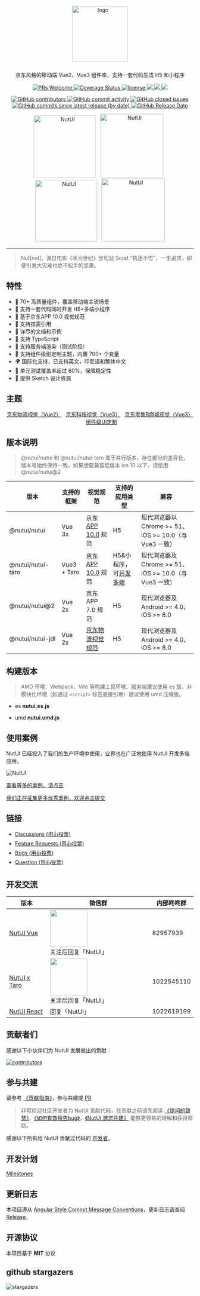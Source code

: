 
<p align="center">
    <img alt="logo" src="https://img11.360buyimg.com/imagetools/jfs/t1/211965/25/7152/22022/61b16785E433119bb/aa41d7a9f7e823f3.png" width="150" style="margin-bottom: 10px;">
</p>

<p align="center">京东风格的移动端 Vue2、Vue3 组件库，支持一套代码生成 H5 和小程序</p>

<p align="center">
    <a href="http://makeapullrequest.com">
    <img src="https://img.shields.io/badge/PRs-welcome-brightgreen.svg?style=flat-square" alt="PRs Welcome">
  </a>
    <a href="https://github.com/jdf2e/nutui">
    <img src="https://coveralls.io/repos/github/jdf2e/nutui/badge.svg?branch=master" alt="Coverage Status" />
    </a>
    <a href="https://github.com/jdf2e/nutui">
    <img src="https://img.shields.io/npm/l/@nutui/nutui.svg" alt="license"/>
    </a>
    <a href="https://www.npmjs.com/package/@nutui/nutui">
    <img src="https://img.shields.io/npm/v/@nutui/nutui.svg?style=flat-square">
    </a>
    <a href="https://www.npmjs.com/package/@nutui/nutui">
    <img src="https://img.shields.io/npm/dt/@nutui/nutui.svg?style=flat-square">
    </a>
    <a href="https://travis-ci.org/jdf2e/nutui">
    <img src="https://img.shields.io/travis/jdf2e/nutui.svg?style=flat-square">
    </a>  

</p>
<p align="center">
    <a href="https://github.com/jdf2e/nutui">
    <img src="https://img.shields.io/github/contributors/jdf2e/nutui" alt="GitHub contributors">
    </a>  
    <a href="https://github.com/jdf2e/nutui">
    <img src="https://img.shields.io/github/commit-activity/w/jdf2e/nutui" alt="GitHub commit activity">
    </a>
    <a href="https://github.com/jdf2e/nutui">
    <img src="https://img.shields.io/github/issues-closed/jdf2e/nutui" alt="GitHub closed issues">
    </a>  
    <a href="https://github.com/jdf2e/nutui">
    <img src="https://img.shields.io/github/commits-since/jdf2e/nutui/latest/next" alt="GitHub commits since latest release (by date)">
    </a>
    <a href="https://github.com/jdf2e/nutui">
    <img src="https://img.shields.io/github/release-date/jdf2e/nutui" alt="GitHub Release Date">
  </a>
</p>

<p align="center">
   <img src="https://img12.360buyimg.com/imagetools/jfs/t1/162421/39/13392/9425/6052ea60E592310a9/264bdff23ef5fe95.png" width="166" alt="NutUI" />
  &nbsp;
   <img src="https://img10.360buyimg.com/imagetools/jfs/t1/132314/24/25697/64565/634dfdcfE5e6ed546/8c480f8e2e11f2f4.png" width="170" alt="NutUI">
  &nbsp;
  <img src="https://storage.360buyimg.com/jdc-article/gh_f2231eb941be_258.jpg" width="166" alt="NutUI">
  &nbsp;
   <img src="https://img12.360buyimg.com/imagetools/jfs/t1/205124/1/15643/30360/62aad730Ea5734bf9/703bb91a0b73282f.png" width="170" alt="NutUI">
</p>

---

> Nut[nʌt]，源自电影《冰河世纪》里松鼠 Scrat "执迷不悟"，一生追求，即便引发大灾难也绝不松手的坚果。

##  特性

* 🚀 70+ 高质量组件，覆盖移动端主流场景
* 💪 支持一套代码同时开发 H5+多端小程序
* 📖 基于京东APP 10.0 视觉规范
* 🍭 支持按需引用
* 📖 详尽的文档和示例
* 💪 支持 TypeScript
* 💪 支持服务端渲染（测试阶段）
* 🍭 支持组件级别定制主题，内置 700+ 个变量
* 🌍 国际化支持，已支持英文，印尼语和繁体中文
* 🍭 单元测试覆盖率超过 80%，保障稳定性
* 📖 提供 Sketch 设计资源

## 主题

<p align="center">
  <a href="https://nutui.jd.com/jdl/#/index" target="_blank">京东物流视觉（Vue2）</a>
  &nbsp;
  <a href="https://nutui.jd.com/jdt/#/" target="_blank">京东科技视觉（Vue3）</a>
  &nbsp;
  <a href="https://nutui.jd.com/?jdb#/zh-CN/component/button" target="_blank">京东零售B商城视觉（Vue3）</a>
  &nbsp;
  <a href="https://nutui.jd.com/theme/#/base" target="_blank">组件级UI定制</a>
</p>

## 版本说明

> @nutui/nutui 和 @nutui/nutui-taro 属于并行版本，存在部分的差异化，版本号始终保持一致。如果想要兼容低版本 ios 10 以下，请使用 @nutui/nutui@2

| 版本 | 支持的框架 | 视觉规范 | 支持的应用类型 | 兼容
| --- | --- | --- | --- | --- |
| @nutui/nutui  | Vue 3x | 京东 [APP 10.0](https://nutui.jd.com/#/resource) 规范 | H5 | 现代浏览器以 Chrome >= 51、iOS >= 10.0（与 Vue3 一致）
| @nutui/nutui-taro  | Vue3 + Taro | 京东 [APP 10.0](https://nutui.jd.com/#/resource) 规范 | H5&小程序，可[开发多端](https://nutui.jd.com/#/starttaro) | 现代浏览器及 Chrome >= 51、iOS >= 10.0（与 Vue3 一致）
| @nutui/nutui@2  | Vue 2x | 京东 APP 7.0 规范 | H5 | 现代浏览器及 Android >= 4.0、iOS >= 8.0
| @nutui/nutui-jdl  | Vue 2x | [京东物流视觉规范](https://nutui.jd.com/jdl/#/design) | H5 | 现代浏览器及 Android >= 4.0、iOS >= 8.0


## 构建版本

> AMD 环境、Webpack、Vite 等构建工具环境、服务端建议使用 es 版，非模块化环境（如通过 `<script>` 标签直接引用）建议使用 umd 压缩版。

* es **nutui.es.js**

* umd **nutui.umd.js**


## 使用案例

NutUI 已经投入了我们的生产环境中使用，业界也在广泛地使用 NutUI 开发多端应用。
<p>
<img src="http://storage.360buyimg.com/jdc-article/nutuiDemo/user-cases.jpg" alt="NutUI" />
</p>
<p><a href="https://nutui.jd.com/#/case">查看等多的案例，请点击</a></p>
<p><a href="https://get.jd.com/#/survey/index?id=4217247740034539">我们正在征集更多优秀案例，欢迎点击提交</a></p>

## 链接

<ul>
    <li>
        <a href="https://github.com/jdf2e/nutui/discussions">
            Discussions  (用👍投票)
        </a>
    </li>
    <li>
        <a href="https://github.com/jdf2e/nutui/issues?q=is%3Aissue+is%3Aopen+label%3A%22help+wanted%22">
            Feature Requests (用👍投票)
        </a>
    </li>
     <li>
        <a href="https://github.com/jdf2e/nutui/labels/bug%203.0">
            Bugs (用👍投票)
        </a>
    </li>
     <li>
        <a href="https://github.com/jdf2e/nutui/issues?q=is%3Aissue+is%3Aopen+label%3Aquestion">
            Question  (用👍投票)
        </a>
    </li>
</ul>

## 开发交流

| 版本 | 微信群 |内部咚咚群 |
| --- | --- |--- |
| [NutUI Vue](https://github.com/jdf2e/nutui/issues) | <img src="https://nutui.jd.com/3x/3.1.17/vx-codeys.png" width="100" /> 关注后回复「NutUI」 | 82957939
| [NutUI x Taro](https://github.com/jdf2e/nutui/issues) | <img src="https://camo.githubusercontent.com/db4276b4ee4b443158195e943e9e678cb4d2afb7580f70d4d817ef0a90413aec/687474703a2f2f73746f726167652e333630627579696d672e636f6d2f7461726f2d6a642d636f6d2f7374617469632f636f6e746163745f7461726f5f6e757475695f71722e706e67" width="100" /> 关注后回复「NutUI」 | 1022545110 |
| [NutUI React](https://github.com/jdf2e/nutui-react/issues) | 回复「NutUI」 | 1022619199


## 贡献者们

感谢以下小伙伴们为 NutUI 发展做出的贡献：

<a href="https://github.com/jdf2e/nutui/graphs/contributors">
  <img src="https://opencollective.com/nutui/contributors.svg?width=890&button=false" alt="contributors">
</a>

## 参与共建

请参考 [《贡献指南》](https://nutui.jd.com/#/zh-CN/guide/contributing)，参与共建提 [PR](https://github.com/jdf2e/nutui/pulls)

> 非常欢迎社区开发者为 NutUI 贡献代码，在贡献之前请先阅读 [《提问的智慧》](https://github.com/ryanhanwu/How-To-Ask-Questions-The-Smart-Way/blob/main/README-zh_CN.md)，[《如何有效报告bug》](https://www.chiark.greenend.org.uk/~sgtatham/bugs-cn.html)，[《NutUI 邀您共建》](https://jelly.jd.com/article/6320528b92d94a0068685525) 能够更容易的理解和获得帮助。

感谢以下所有给 NutUI 贡献过代码的 [开发者](https://github.com/jdf2e/nutui/graphs/contributors)。

## 开发计划

[Milestones](https://github.com/jdf2e/nutui/projects)

## 更新日志

本项目遵从 [Angular Style Commit Message Conventions](https://gist.github.com/stephenparish/9941e89d80e2bc58a153)，更新日志请查阅 [Release](https://github.com/jdf2e/nutui/releases)。

## 开源协议

本项目基于 **MIT** 协议


## github stargazers 

![stargazers](https://starchart.cc/jdf2e/nutui.svg)

